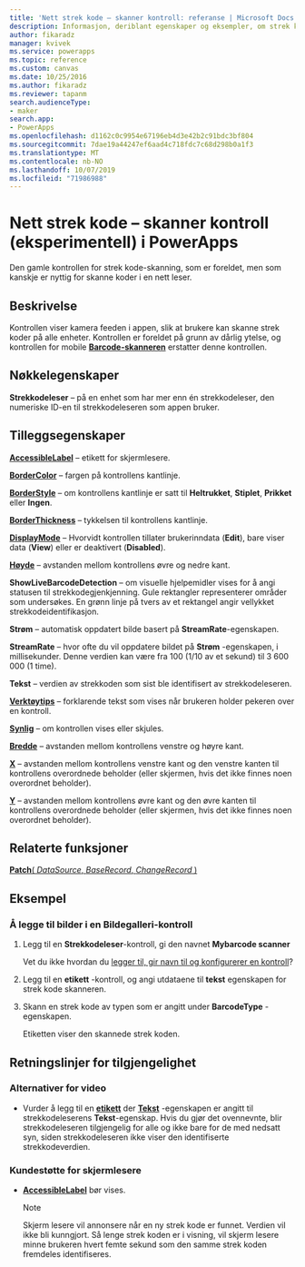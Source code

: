 ```yaml
---
title: 'Nett strek kode – skanner kontroll: referanse | Microsoft Docs'
description: Informasjon, deriblant egenskaper og eksempler, om strek kode-skanner kontrollen
author: fikaradz
manager: kvivek
ms.service: powerapps
ms.topic: reference
ms.custom: canvas
ms.date: 10/25/2016
ms.author: fikaradz
ms.reviewer: tapanm
search.audienceType:
- maker
search.app:
- PowerApps
ms.openlocfilehash: d1162c0c9954e67196eb4d3e42b2c91bdc3bf804
ms.sourcegitcommit: 7dae19a44247ef6aad4c718fdc7c68d298b0a1f3
ms.translationtype: MT
ms.contentlocale: nb-NO
ms.lasthandoff: 10/07/2019
ms.locfileid: "71986988"
---
```

# <a name="web-barcode-scanner-control-experimental-in-powerapps"></a>Nett strek kode – skanner kontroll (eksperimentell) i PowerApps

Den gamle kontrollen for strek kode-skanning, som er foreldet, men som kanskje er nyttig for skanne koder i en nett leser.

## <a name="description"></a>Beskrivelse

Kontrollen viser kamera feeden i appen, slik at brukere kan skanne strek koder på alle enheter. Kontrollen er foreldet på grunn av dårlig ytelse, og kontrollen for mobile **[Barcode-skanneren](control-new-barcode-scanner.md)** erstatter denne kontrollen.

## <a name="key-properties"></a>Nøkkelegenskaper

**Strekkodeleser** – på en enhet som har mer enn én strekkodeleser, den numeriske ID-en til strekkodeleseren som appen bruker.

## <a name="additional-properties"></a>Tilleggsegenskaper

**[AccessibleLabel](properties-accessibility.md)** – etikett for skjermlesere.

**[BorderColor](properties-color-border.md)** – fargen på kontrollens kantlinje.

**[BorderStyle](properties-color-border.md)** – om kontrollens kantlinje er satt til **Heltrukket**, **Stiplet**, **Prikket** eller **Ingen**.

**[BorderThickness](properties-color-border.md)** – tykkelsen til kontrollens kantlinje.

**[DisplayMode](properties-core.md)** – Hvorvidt kontrollen tillater brukerinndata (**Edit**), bare viser data (**View**) eller er deaktivert (**Disabled**).

**[Høyde](properties-size-location.md)** – avstanden mellom kontrollens øvre og nedre kant.

**ShowLiveBarcodeDetection** – om visuelle hjelpemidler vises for å angi statusen til strekkodegjenkjenning. Gule rektangler representerer områder som undersøkes. En grønn linje på tvers av et rektangel angir vellykket strekkodeidentifikasjon.

**Strøm** – automatisk oppdatert bilde basert på **StreamRate**-egenskapen.

**StreamRate** – hvor ofte du vil oppdatere bildet på **Strøm** -egenskapen, i millisekunder.  Denne verdien kan være fra 100 (1/10 av et sekund) til 3 600 000 (1 time).

**Tekst** – verdien av strekkoden som sist ble identifisert av strekkodeleseren.

**[Verktøytips](properties-core.md)** – forklarende tekst som vises når brukeren holder pekeren over en kontroll.

**[Synlig](properties-core.md)** – om kontrollen vises eller skjules.

**[Bredde](properties-size-location.md)** – avstanden mellom kontrollens venstre og høyre kant.

**[X](properties-size-location.md)** – avstanden mellom kontrollens venstre kant og den venstre kanten til kontrollens overordnede beholder (eller skjermen, hvis det ikke finnes noen overordnet beholder).

**[Y](properties-size-location.md)** – avstanden mellom kontrollens øvre kant og den øvre kanten til kontrollens overordnede beholder (eller skjermen, hvis det ikke finnes noen overordnet beholder).

## <a name="related-functions"></a>Relaterte funksjoner

[**Patch**( *DataSource*, *BaseRecord*, *ChangeRecord* )](../functions/function-patch.md)

## <a name="example"></a>Eksempel

### <a name="add-photos-to-an-image-gallery-control"></a>Å legge til bilder i en Bildegalleri-kontroll

1. Legg til en **Strekkodeleser**-kontroll, gi den navnet **Mybarcode scanner**

    Vet du ikke hvordan du [legger til, gir navn til og konfigurerer en kontroll](../add-configure-controls.md)?

1. Legg til en **etikett** -kontroll, og angi utdataene til **tekst** egenskapen for strek kode skanneren.

1. Skann en strek kode av typen som er angitt under **BarcodeType** -egenskapen.

    Etiketten viser den skannede strek koden.

## <a name="accessibility-guidelines"></a>Retningslinjer for tilgjengelighet

### <a name="video-alternatives"></a>Alternativer for video

* Vurder å legg til en **[etikett](control-text-box.md)** der **[Tekst](properties-core.md)** -egenskapen er angitt til strekkodeleserens **Tekst**-egenskap. Hvis du gjør det ovennevnte, blir strekkodeleseren tilgjengelig for alle og ikke bare for de med nedsatt syn, siden strekkodeleseren ikke viser den identifiserte strekkodeverdien.

### <a name="screen-reader-support"></a>Kundestøtte for skjermlesere

* **[AccessibleLabel](properties-accessibility.md)** bør vises.

    > [!NOTE]
  > Skjerm lesere vil annonsere når en ny strek kode er funnet. Verdien vil ikke bli kunngjort. Så lenge strek koden er i visning, vil skjerm lesere minne brukeren hvert femte sekund som den samme strek koden fremdeles identifiseres.
